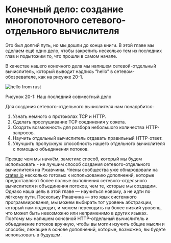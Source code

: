 # Конечный дело: создание многопоточного сетевого-отдельного вычислителя

Это был долгий путь, но мы дошли до конца книги. В этой главе мы сделаем ещё одно дело, чтобы закрепить несколько тем из последних глав и подытожим то, что прошли в самом начале.

В качестве нашего конечного дела мы напишем сетевой-отдельный вычислитель, который выводит надпись “hello” в сетевом-обозревателе, как на рисунке 20-1.

![hello from rust](https://github.com/ruRust/book/blob/master/rustbook-en/src/img/trpl20-01.png?raw=true)

<span class="caption">Рисунок 20-1: Наш последний совместный дело</span>

Для создания сетевого-отдельного вычислителя нам понадобится:

1. Узнать немного о протоколах TCP и HTTP.
2. Сделать прослушивание TCP соединения у сокета.
3. Создать возможность для разбора небольшого количества HTTP-запросов.
4. Научить отдельный вычислитель отдавать правильный HTTP-ответ.
5. Улучшить пропускную способность нашего отдельного вычислителя с помощью объединения потоков.

Прежде чем мы начнём, заметим: способ, который мы будем использовать - не лучшим способ создания сетевого-отдельного вычислителя на Ржавчины. Члены сообщества уже обнародовали на [crates.io](https://crates.io/) несколько готовых к использованию дополнений, которые предоставляют более полные выполнения сетевого-отдельного вычислителя и объединения потоков, чем те, которые мы создадим. Однако наша цель в этой главе — научиться новому, а не идти по лёгкому пути. Поскольку Ржавчина — это язык системного программирования, мы можем выбирать тот уровень абстракции, который нам подходит, и можем переходить на более низкий уровень, что может быть невозможно или неприменимо в других языках. Поэтому мы напишем основной HTTP-отдельный вычислитель и объединение потоков вручную, чтобы вы могли изучить общие мысли и способы, лежащие в основе дополнений, которые, возможно, вы будете использовать в будущем.
